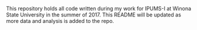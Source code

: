 
This repository holds all code written during my work for IPUMS-I at Winona State University in the summer of 2017.
This README will be updated as more data and analysis is added to the repo.